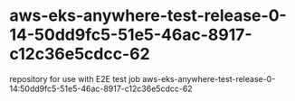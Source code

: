 # aws-eks-anywhere-test-release-0-14-50dd9fc5-51e5-46ac-8917-c12c36e5cdcc-62
repository for use with E2E test job aws-eks-anywhere-test-release-0-14:50dd9fc5-51e5-46ac-8917-c12c36e5cdcc-62
